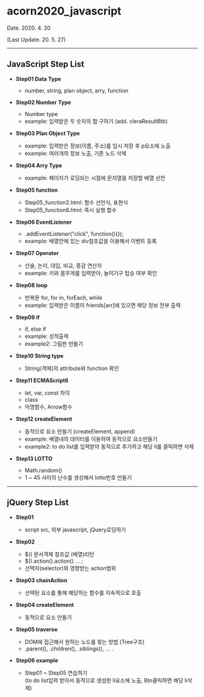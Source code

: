 # acorn2020_javascript

Date. 2020. 4. 20

(Last Update. 20. 5. 27)

---

## JavaScript Step List

- **Step01 Data Type**

  - number, string, plan object, arry, function

- **Step02 Number Type**

  - Number type
  - example: 입력받은 두 숫자의 합 구하기 (add. cleraResultBtb)

- **Step03 Plan Object Type**

  - example: 입력받은 정보(이름, 주소)를 임시 저장 후 p요소에 노출
  - example: 여러개의 정보 노출, 기존 노드 삭제

- **Step04 Arry Type**

  - example: 페이지가 로딩되는 시점에 문자열을 저장할 배열 선언

- **Step05 function**

  - Step05_function2.html: 함수 선언식, 표현식
  - Step05_function6.html: 즉시 실행 함수

- **Step06 EventListener**

  - .addEventListener("click", function(){});
  - example: 배열안에 있는 div참조값을 이용해서 이벤트 등록

- **Step07 Operator**
  - 산술, 논리, 대입, 비교, 증감 연산자
  - example: 키와 몸무게를 입력받아, 놀이기구 탑승 여부 확인

-  **Step08 loop**
    - 반복문 for, for in, forEach, while
    - example: 입력받은 이름이 friends[arr]에 있으면 해당 정보 전부 출력

-  **Step09 if**
    - if, else if
    - example: 성적출력
    - example2: 그림판 만들기

- **Step10 String type**
  - String(객체)의 attribute와 function 확인

- **Step11 ECMAScript6**
  - let, var, const 차이
  - class
  - 익명함수, Arrow함수

- **Step12 createElement**
  - 동적으로 요소 만들기 (createElement, append)
  - example: 배열내의 데이터를 이용하여 동적으로 요소만들기    
  - example2: to do list를 입력받아 동적으로 추가하고 해당 li를 클릭하면 삭제

- **Step13 LOTTO**
  - Math.random()
  - 1 ~ 45 사이의 난수를 생성해서 lotto번호 만들기    

---

## jQuery Step List

- **Step01**
  - script src, 외부 javascript, jQuery로딩하기

- **Step02**
  - $() 문서객체 참조값 (배열)리턴
  - $().action().action() ... ;
  - 선택자(selector)와 영향받는 action범위

- **Step03 chainAction**
  - 선택된 요소를 통해 해당하는 함수를 지속적으로 호출

- **Step04 createElement**
  - 동적으로 요소 만들기

- **Step05 traverse**
  - DOM에 접근해서 원하는 노드를 찾는 방법 (Tree구조)
  - .parent(), .children(), .siblings(), ... .

- **Step06 example**
  - Step01 ~ Step05 연습하기   
    (to do list입력 받아서 동적으로 생성한 li요소에 노출, Btn클릭하면 해당 li삭제)
